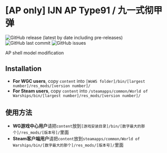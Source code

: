﻿# [AP only] IJN AP Type91 / 九一式彻甲弹

![GitHub release (latest by date including pre-releases)](https://img.shields.io/github/v/release/SEA-group/DanColle-IJN-AP-Type91?include_prereleases)
![GitHub last commit](https://img.shields.io/github/last-commit/SEA-group/DanColle-IJN-AP-Type91)
![GitHub issues](https://img.shields.io/github/issues-raw/SEA-group/DanColle-IJN-AP-Type91)

AP shell model modification

## Installation
* **For WGC users**, copy `content` into `[WoWS folder]/bin/[largest number]/res_mods/[version number]/`
* **For Steam users**, copy `content` into `/steamapps/common/World of Warships/bin/[largest number]/res_mods/[version number]/`

## 使用方法
* **WG游戏中心用户**请把`content`放到`[游戏安装目录]/bin/[数字最大的那个]/res_mods/[版本号]/`里面
* **Steam客户端用户**请把`content`放到`steamapps/common/World of Warships/bin/[数字最大的那个]/res_mods/[版本号]/`里面